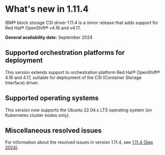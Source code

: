 # What's new in 1.11.4

IBM® block storage CSI driver 1.11.4 is a minor release that adds support for Red Hat® OpenShift® v4.16 and v4.17.</br>

**General availability date:** September 2024

## Supported orchestration platforms for deployment

This version extends support to orchestration platform Red Hat® OpenShift® 4.16 and 4.17, suitable for deployment of the CSI (Container Storage Interface) driver.

## Supported operating systems

This version now supports the Ubuntu 22.04.x LTS operating system (on Kubernetes cluster nodes only).

## Miscellaneous resolved issues

For information about the resolved issues in version 1.11.4, see [1.11.4 (Sep 2024)](changelog_1.11.4.md).
